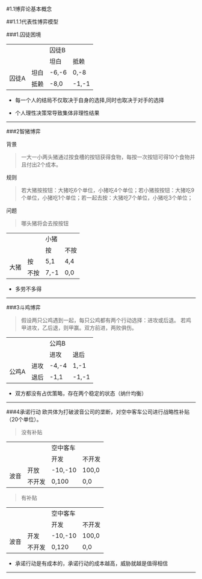 #1.1博弈论基本概念

##1.1.1代表性博弈模型

###1.囚徒困境

<table>
	<tr>
		<td colspan="2" rowspan="2" ></td>
		<td colspan="2">囚徒B</td>
	</tr>
	<tr>
		<td>坦白</td>
		<td>抵赖</td>
	</tr>
	<tr>
		<td rowspan="2">囚徒A</td>
		<td>坦白</td>
		<td>-6,-6</td>
		<td>0,-8</td>
	</tr>
	<tr>
		<td>抵赖</td>
		<td>-8,0</td>
		<td>-1,-1</td>	
	</tr>
</table>


* 每一个人的结局不仅取决于自身的选择,同时也取决于对手的选择

* 个人理性决策常导致集体非理性结果

---
###2智猪博弈

背景

>一大一小两头猪通过按食槽的按钮获得食物，每按一次按钮可得10个食物并且付出2个成本。

规则

>若大猪按按钮：大猪吃6个单位，小猪吃4个单位；若小猪按按钮：大猪吃9个单位，小猪吃1个单位；若一起去按：大猪吃7个单位，小猪吃3个单位；

问题

>哪头猪将会去按按钮

<table>
	<tr>
		<td colspan="2" rowspan="2" ></td>
		<td colspan="2">小猪</td>
	</tr>
	<tr>
		<td>按</td>
		<td>不按</td>
	</tr>
	<tr>
		<td rowspan="2">大猪</td>
		<td>按</td>
		<td>5,1</td>
		<td>4,4</td>
	</tr>	
	<tr>
		<td>不按</td>
		<td>7,-1</td>
		<td>0,0</td>	
	</tr>
</table>

* 多劳不多得

---
###3斗鸡博弈
>假设两只公鸡遇到一起，每只公鸡都有两个行动选择：进攻或后退。
>若鸡甲进攻，乙后退，则甲赢。双方前进，两败俱伤。

<table>
	<tr>
		<td colspan="2" rowspan="2" ></td>
		<td colspan="2">公鸡B</td>
	</tr>
	<tr>
		<td>进攻</td>
		<td>退后</td>
	</tr>
	<tr>
		<td rowspan="2">公鸡A</td>
		<td>进攻</td>
		<td>-4,-4</td>
		<td>1,-1</td>
	</tr>
	<tr>
		<td>退后</td>
		<td>-1,1</td>
		<td>-1,-1</td>	
	</tr>
</table>


* 双方都没有占优策略，存在两个稳定的状态（纳什均衡）

---
###4承诺行动
欧共体为打破波音公司的垄断，对空中客车公司进行战略性补贴（20个单位）。

>没有补贴

<table>
	<tr>
		<td colspan="2" rowspan="2" ></td>
		<td colspan="2">空中客车</td>
	</tr>
	<tr>
		<td>开发</td>
		<td>不开发</td>
	</tr>
	<tr>
		<td rowspan="2">波音</td>
		<td>开放</td>
		<td>-10,-10</td>
		<td>100,0</td>
	</tr>
	<tr>
		<td>不开发</td>
		<td>0,100</td>
		<td>0,0</td>	
	</tr>
</table>

>有补贴

<table>
	<tr>
		<td colspan="2" rowspan="2" ></td>
		<td colspan="2">空中客车</td>
	</tr>
	<tr>
		<td>开发</td>
		<td>不开发</td>
	</tr>
	<tr>
		<td rowspan="2">波音</td>
		<td>开发</td>
		<td>-10,-10</td>
		<td>100,0</td>
	</tr>
	<tr>
		<td>不开发</td>
		<td>0,120</td>
		<td>0,0</td>	
	</tr>
</table>


* 承诺行动是有成本的，承诺行动的成本越高，威胁就越是值得相信

---
